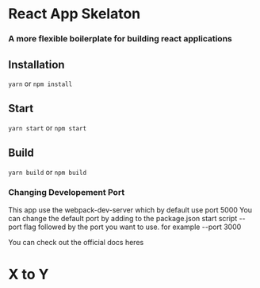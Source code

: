 # React App Skelaton <br />

### A more flexible boilerplate for building react applications

## Installation <br />

`yarn`
or
`npm install`

## Start <br />

`yarn start`
or
`npm start`

## Build <br />

`yarn build`
or
`npm build`

### Changing Developement Port <br />

This app use the webpack-dev-server which by default use port 5000
You can change the default port by adding to the package.json start script --port flag followed by the port you want to use. for example --port 3000

You can check out the official docs heres
# X to Y
